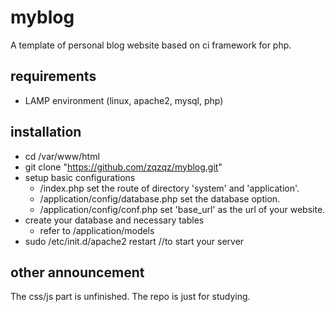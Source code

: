 # myblog
A template of personal blog website based on ci framework for php.

## requirements
* LAMP environment (linux, apache2, mysql, php)

## installation
* cd /var/www/html
* git clone "https://github.com/zqzqz/myblog.git"
* setup basic configurations
	* /index.php set the route of directory 'system' and 'application'.
	* /application/config/database.php   set the database option.
	* /application/config/conf.php   set 'base_url' as the url of your website.
* create your database and necessary tables
	* refer to /application/models
* sudo /etc/init.d/apache2 restart  //to start your server

## other announcement
The css/js part is unfinished. The repo is just for studying.
